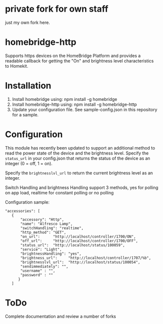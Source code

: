 # private fork for own staff
just my own fork here.

# homebridge-http

Supports https devices on the HomeBridge Platform and provides a readable callback for getting the "On" and brightness level characteristics to Homekit.

# Installation

1. Install homebridge using: npm install -g homebridge
2. Install homebridge-http using: npm install -g homebridge-http
3. Update your configuration file. See sample-config.json in this repository for a sample. 

# Configuration

This module has recently been updated to support an additional method to read the power state of the device and the brightness level. Specify the `status_url` in your config.json that returns the status of the device as an integer (0 = off, 1 = on). 

Specify the `brightnesslvl_url` to return the current brightness level as an integer.

Switch Handling and brightness Handling support 3 methods, yes for polling on app load, realtime for constant polling or no polling

Configuration sample:

 ```
"accessories": [ 
    {
        "accessory": "Http",
        "name": "Alfresco Lamp",
        "switchHandling": "realtime",
        "http_method": "GET",
        "on_url":      "http://localhost/controller/1700/ON",
        "off_url":     "http://localhost/controller/1700/OFF",
        "status_url":  "http://localhost/status/100059",
        "service": "Light",
        "brightnessHandling": "yes",
        "brightness_url":     "http://localhost/controller/1707/%b",
        "brightnesslvl_url":  "http://localhost/status/100054",
        "sendimmediately": "",
        "username" : "",
        "password" : ""
       }
    ]
```

# ToDo

Complete documentation and review a number of  forks
